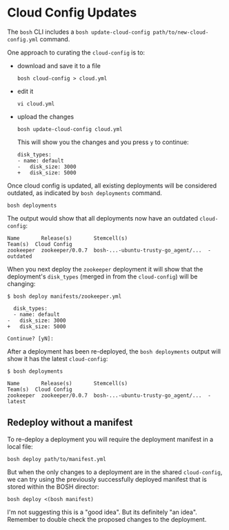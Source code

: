 # Cloud Config Updates

The `bosh` CLI includes a `bosh update-cloud-config path/to/new-cloud-config.yml` command.

One approach to curating the `cloud-config` is to:

* download and save it to a file

    ```
    bosh cloud-config > cloud.yml
    ```

* edit it

    ```
    vi cloud.yml
    ```

* upload the changes

    ```
    bosh update-cloud-config cloud.yml
    ```

    This will show you the changes and you press `y` to continue:

    ```
    disk_types:
    - name: default
    -   disk_size: 3000
    +   disk_size: 5000
    ```

Once cloud config is updated, all existing deployments will be considered outdated, as indicated by `bosh deployments` command.

```
bosh deployments
```

The output would show that all deployments now have an outdated `cloud-config`:

```
Name       Release(s)       Stemcell(s)                          Team(s)  Cloud Config
zookeeper  zookeeper/0.0.7  bosh-...-ubuntu-trusty-go_agent/...  -        outdated
```

When you next deploy the `zookeeper` deployment it will show that the deployment's `disk_types` (merged in from the `cloud-config`) will be changing:

```
$ bosh deploy manifests/zookeeper.yml

  disk_types:
  - name: default
-   disk_size: 3000
+   disk_size: 5000

Continue? [yN]:
```

After a deployment has been re-deployed, the `bosh deployments` output will show it has the latest `cloud-config`:

```
$ bosh deployments

Name       Release(s)       Stemcell(s)                          Team(s)  Cloud Config
zookeeper  zookeeper/0.0.7  bosh-...-ubuntu-trusty-go_agent/...  -        latest
```

## Redeploy without a manifest

To re-deploy a deployment you will require the deployment manifest in a local file:

```
bosh deploy path/to/manifest.yml
```

But when the only changes to a deployment are in the shared `cloud-config`, we can try using the previously successfully deployed manifest that is stored within the BOSH director:

```
bosh deploy <(bosh manifest)
```

I'm not suggesting this is a "good idea". But its definitely "an idea". Remember to double check the proposed changes to the deployment.
